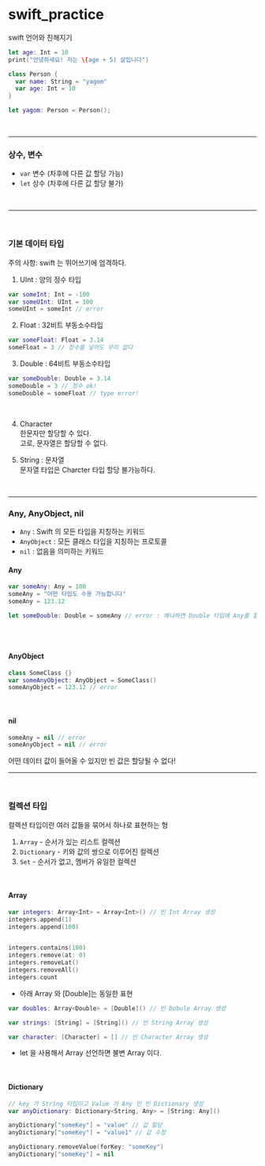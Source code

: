 # swift_practice
swift 언어와 친해지기

```swift
let age: Int = 10
print("안녕하세요! 저는 \(age + 5) 살입니다")
```

```swift
class Person {
  var name: String = "yagom"
  var age: Int = 10
}

let yagom: Person = Person();
```
&nbsp;

***
### 상수, 변수
- `var` 변수 (차후에 다른 값 할당 가능)
- `let` 상수 (차후에 다른 값 할당 불가)  

&nbsp;
***

&nbsp;

### 기본 데이터 타입
주의 사항: swift 는 뛰어쓰기에 엄격하다.
&nbsp;
&nbsp;

1. UInt : 양의 정수 타입

```swift
var someInt: Int = -100
var someUInt: UInt = 100
someUInt = someInt // error
```


2. Float : 32비트 부동소수타입
```swift
var someFloat: Float = 3.14
someFloat = 3 // 정수를 넣어도 무리 없다
```


3. Double : 64비트 부동소수타입
```swift
var someDouble: Double = 3.14
someDouble = 3 // 정수 ok!
someDouble = someFloat // type error!
```

&nbsp;

4. Character   
한문자만 할당할 수 있다.   
고로, 문자열은 할당할 수 없다.


5. String : 문자열   
문자열 타입은 Charcter 타입 할당 불가능하다.

&nbsp;
***

### Any, AnyObject, nil
- `Any` : Swift 의 모든 타입을 지칭하는 키워드
- `AnyObject` : 모든 클래스 타입을 지칭하는 프로토콜
- `nil` : 없음을 의미하는 키워드




#### Any
```swift
var someAny: Any = 100
someAny = "어떤 타입도 수용 가능합니다"
someAny = 123.12

let someDouble: Double = someAny // error : 왜냐하면 Double 타입에 Any를 할당할 수 없다
 
```
&nbsp;


#### AnyObject
```swift
class SomeClass {}
var someAnyObject: AnyObject = SomeClass()
someAnyObject = 123.12 // error
```
&nbsp;


#### nil
```swift
someAny = nil // error
someAnyObject = nil // error
```

어떤 데이터 값이 들어올 수 있지만 빈 값은 할당될 수 없다!   



***
&nbsp;


### 컬렉션 타입
컬렉션 타입이란 여러 값들을 묶어서 하나로 표현하는 형
1. `Array` - 순서가 있는 리스트 컬렉션
2. `Dictionary` - 키와 값의 쌍으로 이루어진 컬렉션
3. `Set` - 순서가 없고, 멤버가 유일한 컬렉션


&nbsp;
#### Array
```swift
var integers: Array<Int> = Array<Int>() // 빈 Int Array 생성
integers.append(1)
integers.append(100)


integers.contains(100)
integers.remove(at: 0)
integers.removeLat()
integers.removeAll()
integers.count
```



- 아래 Array<Double> 와 [Double]는 동일한 표현
   
```swift
var doubles: Array<Double> = [Double]() // 빈 Dobule Array 생성

var strings: [String] = [String]() // 빈 String Array 생성

var character: [Character] = [] // 빈 Character Array 생성
```

- let 을 사용해서 Array 선언하면 불변 Array 이다.

&nbsp;


#### Dictionary

```swift
// key 가 String 타입이고 Value 가 Any 인 빈 Dictionary 생성
var anyDictionary: Dictionary<String, Any> = [String: Any]()

anyDictionary["someKey"] = "value" // 값 할당
anyDictionary["someKey"] = "value1" // 값 수정
```



```swift
anyDictionary.removeValue(forKey: "someKey")
anyDictionary["someKey"] = nil
```


